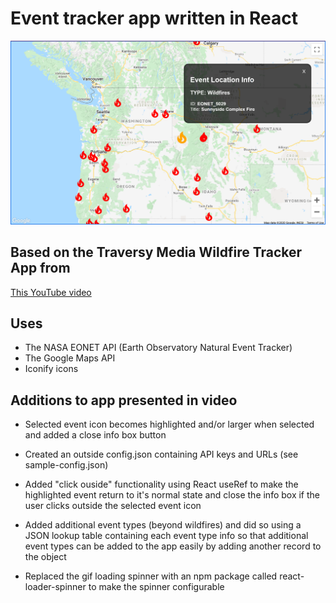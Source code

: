 # Event tracker app written in React

![App Screenshot](/public/screenshot.png)

## Based on the Traversy Media Wildfire Tracker App from

[This YouTube video](https://youtu.be/ontX4zfVqK8)

## Uses

- The NASA EONET API (Earth Observatory Natural Event Tracker)
- The Google Maps API
- Iconify icons

## Additions to app presented in video

- Selected event icon becomes highlighted and/or larger when selected and added a close info box button

- Created an outside config.json containing API keys and URLs (see sample-config.json)

- Added "click ouside" functionality using React useRef to make the highlighted event return to it's normal state and close the info box if the user clicks outside the selected event icon

- Added additional event types (beyond wildfires) and did so using a JSON lookup table containing each event type info so that additional event types can be added to the app easily by adding another record to the object

- Replaced the gif loading spinner with an npm package called react-loader-spinner to make the spinner configurable
